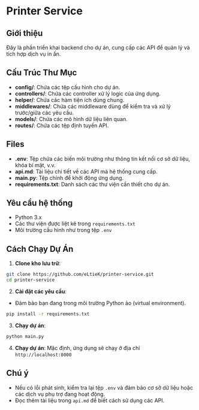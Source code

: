 # Printer Service

## Giới thiệu
Đây là phần triển khai backend cho dự án, cung cấp các API để quản lý và tích hợp dịch vụ in ấn.

## Cấu Trúc Thư Mục
- **config/**: Chứa các tệp cấu hình cho dự án.
- **controllers/**: Chứa các controller xử lý logic của ứng dụng.
- **helper/**: Chứa các hàm tiện ích dùng chung.
- **middlewares/**: Chứa các middleware dùng để kiểm tra và xử lý trước/giữa các yêu cầu.
- **models/**: Chứa các mô hình dữ liệu liên quan.
- **routes/**: Chứa các tệp định tuyến API.  

## Files
- **.env**: Tệp chứa các biến môi trường như thông tin kết nối cơ sở dữ liệu, khóa bí mật, v.v.
- **api.md**: Tài liệu chi tiết về các API mà hệ thống cung cấp.
- **main.py**: Tệp chính để khởi động ứng dụng.
- **requirements.txt**: Danh sách các thư viện cần thiết cho dự án.
  
## Yêu cầu hệ thống
- Python 3.x
- Các thư viện được liệt kê trong `requirements.txt`
- Môi trường cấu hình như trong tệp `.env`

## Cách Chạy Dự Án 
1. **Clone kho lưu trữ**:
```sh
git clone https://github.com/eLtieK/printer-service.git
cd printer-service
```
2. **Cài đặt các yêu cầu**:
- Đảm bảo bạn đang trong môi trường Python ảo (virtual environment).
```sh
pip install -r requirements.txt
```
3. **Chạy dự án**:
```sh
python main.py
```
4. **Chạy dự án**:
Mặc định, ứng dụng sẽ chạy ở địa chỉ `http://localhost:8000`

## Chú ý
- Nếu có lỗi phát sinh, kiểm tra lại tệp `.env` và đảm bảo cơ sở dữ liệu hoặc các dịch vụ phụ trợ đang hoạt động.
- Đọc thêm tài liệu trong `api.md` để biết cách sử dụng các API.

